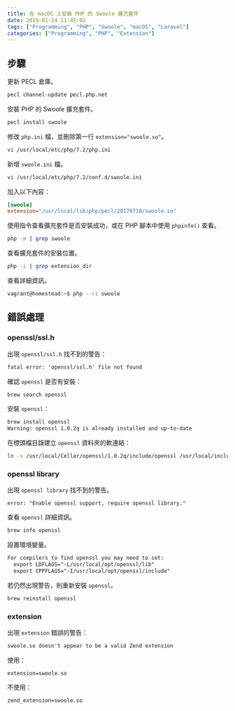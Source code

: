```yaml
---
title: 在 macOS 上安裝 PHP 的 Swoole 擴充套件
date: 2019-01-24 11:45:02
tags: ["Programming", "PHP", "Swoole", "macOS", "Laravel"]
categories: ["Programming", "PHP", "Extension"]
---
```


## 步驟

更新 PECL 倉庫。

```bash
pecl channel-update pecl.php.net
```

安裝 PHP 的 Swoole 擴充套件。

```bash
pecl install swoole
```

修改 `php.ini` 檔，並刪除第一行 `extension="swoole.so"`。

```bash
vi /usr/local/etc/php/7.2/php.ini
```

新增 `swoole.ini` 檔。

```bash
vi /usr/local/etc/php/7.2/conf.d/swoole.ini
```

加入以下內容：

```ini
[swoole]
extension="/usr/local/lib/php/pecl/20170718/swoole.so"
```

使用指令查看擴充套件是否安裝成功，或在 PHP 腳本中使用 `phpinfo()` 查看。

```bash
php -m | grep swoole
```

查看擴充套件的安裝位置。

```bash
php -i | grep extension_dir
```

查看詳細資訊。

```bash
vagrant@homestead:~$ php --ri swoole
```

## 錯誤處理

### openssl/ssl.h

出現 `openssl/ssl.h` 找不到的警告：

```txt
fatal error: 'openssl/ssl.h' file not found
```

確認 `openssl` 是否有安裝：

```bash
brew search openssl
```

安裝 `openssl`：

```bash
brew install openssl
Warning: openssl 1.0.2q is already installed and up-to-date
```

在標頭檔目錄建立 `openssl` 資料夾的軟連結：

```bash
ln -s /usr/local/Cellar/openssl/1.0.2q/include/openssl /usr/local/include/
```

### openssl library

出現 `openssl library` 找不到的警告。

```
error: "Enable openssl support, require openssl library."
```

查看 `openssl` 詳細資訊。

```bash
brew info openssl
```

設置環境變量。

```txt
For compilers to find openssl you may need to set:
  export LDFLAGS="-L/usr/local/opt/openssl/lib"
  export CPPFLAGS="-I/usr/local/opt/openssl/include"
```

若仍然出現警告，則重新安裝 `openssl`。

```bash
brew reinstall openssl
```

### extension

出現 `extension` 錯誤的警告：

```txt
swoole.so doesn't appear to be a valid Zend extension
```

使用：

```env
extension=swoole.so
```

不使用：

```
zend_extension=swoole.so
```

